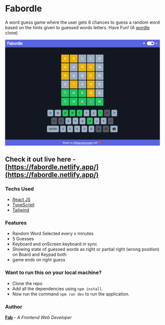 # Fabordle

A word guess game where the user gets 6 chances to guess a random word based on the hints given to guessed words letters. Have Fun! (A [wordle](https://www.nytimes.com/games/wordle/index.html) clone)

![Preview Screenshot](./public//preview.png)

## Check it out live here - [https://fabordle.netlify.app/](https://fabordle.netlify.app/)

### Techs Used

- [React JS](https://reactjs.org/)
- [TypeScript](https://www.typescriptlang.org/)
- [Tailwind](https://tailwindcss.com/)

### Features

- Random Word Selected every x minutes
- 5 Guesses
- Keyboard and onScreen keyboard in sync
- Showing state of guessed words as right or partial right (wrong position) on Board and Keypad both
- game ends on right guess

### Want to run this on your local machine?

- Clone the repo
- Add all the dependencies using `npm install`.
- Now run the command `npm run dev` to run the application.

### Author

**[Fab](https://github.com/fabcodingzest)** - _A Frontend Web Developer_
